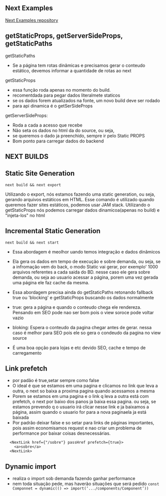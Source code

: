 

## Next Examples
[Next Examples repository](https://github.com/vercel/next.js/tree/canary/examples)


## getStaticProps, getServerSideProps, getStaticPaths

getStaticPaths
- Se a página tem rotas dinâmicas e precisamos gerar o conteudo estático, devemos informar a quantidade de rotas ao next


getStaticProps
- essa função roda apenas no momento do build. 
- recomentdada para pegar dados literalmete staticos
- se os dados forem atualizados na fonte, um novo build deve ser rodado
- para api dinamica é o getSerSideProps


getServerSideProps:
- Roda a cada a acesso que recebe
- Não seta os dados no html da do source, ou seja,
- se queremos o dado ja preenchido, sempre ir pelo Static PROPS
- Bom ponto para carregar dados do backend


## NEXT BUILDS

## Static Site Generation
```next build && next export```

Utilizando o export, nós estamos fazendo uma static generation, ou seja, gerando arquivos estáticos em HTML. Esse comando é utilizado quando queremos fazer sites estáticos, podemos usar JAM stack.
Utilizando o getStaticProps  nós podemos carregar dados dinamicoa(apenas no build) e "injeta-los" no html


## Incremental Static Generation
```next build && next start```
- Essa abordagem é meolhor  uando temos integração e dados dinâmicos
- Ela gera os dados em tempo de execução e sobre demanda, ou seja, se a infromação vem do back, o modo Static vai gerar, por exemplo' 1000 arquivos referentes a cada saida do BD. nesse caso ele gera sobre demanda, ou seja ao usuario acessar a página, porem uma vez gerada  uma página ele faz cache da mesma.

- Essa abordagem precisa ainda do getStaticPaths retonando fallback true ou 'blocking' e getStaticProps buscando os dados normalmente
- true: gera a página e quando o conteudo chega ele rendereza. Pensando em SEO pode nao ser bom pois o view soroce pode voltar vazio
- bloking: Espera o conteudo da pagina chegar antes de gerar. nessa caso é melhor para SEO pois ele so gera o condeudo da pagina no view source
- É uma boa opção para lojas e etc devido SEO, cache e tempo de carregamento



## Link prefetch
- por padão é true,setar sempre como false
- O ideal é que se estamos em uma pagina e clicamos no link que leva a outra, o next so baixa a  proxima pagina quando acessamos a mesma
- Porem se estamos em uma pagina e o link q leva a outra está com prefetch, o next por baixo dos panos ja baixa essa pagina. ou seja, se estamos  prevendo q o usuario irá clicar nesse link e ja baixamos a página, assim quando o usuario for para a nova paginaela ja está baixada
- Por padrão deixar false e so setar para links de páginas importantes, pois assim economisamos request e nao criar um problema de performance por baixar coisas desnecessárias. 

```
  <NextLink href={"/sobre"} passHref prefetch={true}>
    <a>sobre</a>
  <NextLink>

```

## Dynamic import
- realiza o import sob demanda fazendo ganhar performance
- nem toda situação pede, mas haverão situações que será pedido
```const Componnet = dynamic(() => import(‘.../components/Component’))```

